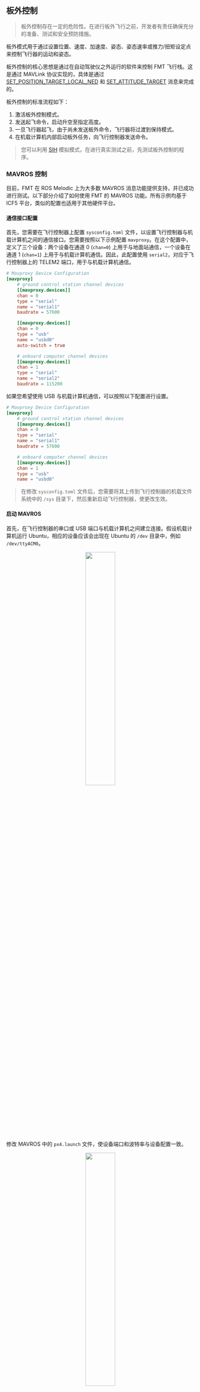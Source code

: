 ## 板外控制

> 板外控制存在一定的危险性。在进行板外飞行之前，开发者有责任确保充分的准备、测试和安全预防措施。

板外模式用于通过设置位置、速度、加速度、姿态、姿态速率或推力/扭矩设定点来控制飞行器的运动和姿态。

板外控制的核心思想是通过在自动驾驶仪之外运行的软件来控制 FMT 飞行栈。这是通过 MAVLink 协议实现的，具体是通过 [SET_POSITION_TARGET_LOCAL_NED](https://mavlink.io/en/messages/common.html#SET_POSITION_TARGET_LOCAL_NED) 和 [SET_ATTITUDE_TARGET](https://mavlink.io/en/messages/common.html#SET_ATTITUDE_TARGET) 消息来完成的。

板外控制的标准流程如下：

1. 激活板外控制模式。
2. 发送起飞命令，启动升空至指定高度。
3. 一旦飞行器起飞，由于尚未发送板外命令，飞行器将过渡到保持模式。
4. 在机载计算机内部启动板外任务，向飞行控制器发送命令。

> 您可以利用 [SIH](simulation/SIH.md) 模拟模式，在进行真实测试之前，先测试板外控制的程序。

### MAVROS 控制

目前，FMT 在 ROS Melodic 上为大多数 MAVROS 消息功能提供支持，并已成功进行测试。以下部分介绍了如何使用 FMT 的 MAVROS 功能。所有示例均基于 ICF5 平台，类似的配置也适用于其他硬件平台。

#### 通信接口配置

首先，您需要在飞行控制器上配置 `sysconfig.toml` 文件，以设置飞行控制器与机载计算机之间的通信接口。您需要按照以下示例配置 `mavproxy`。在这个配置中，定义了三个设备：两个设备在通道 0 (`chan=0`) 上用于与地面站通信，一个设备在通道 1 (`chan=1`) 上用于与机载计算机通信。因此，此配置使用 `serial2`，对应于飞行控制器上的 TELEM2 端口，用于与机载计算机通信。

```toml
# Mavproxy Device Configuration
[mavproxy]
    # ground control station channel devices
    [[mavproxy.devices]]
    chan = 0
    type = "serial"
    name = "serial1"
    baudrate = 57600

    [[mavproxy.devices]]
    chan = 0
    type = "usb"
    name = "usbd0"
    auto-switch = true

    # onboard computer channel devices
    [[mavproxy.devices]]
    chan = 1
    type = "serial"
    name = "serial2"
    baudrate = 115200
```

如果您希望使用 USB 与机载计算机通信，可以按照以下配置进行设置。

```toml
# Mavproxy Device Configuration
[mavproxy]
    # ground control station channel devices
    [[mavproxy.devices]]
    chan = 0
    type = "serial"
    name = "serial1"
    baudrate = 57600

	# onboard computer channel devices
    [[mavproxy.devices]]
    chan = 1
    type = "usb"
    name = "usbd0"
```

> 在修改 `sysconfig.toml` 文件后，您需要将其上传到飞行控制器的机载文件系统中的 `/sys` 目录下，然后重新启动飞行控制器，使更改生效。

#### 启动 MAVROS

首先，在飞行控制器的串口或 USB 端口与机载计算机之间建立连接。假设机载计算机运行 Ubuntu，相应的设备应该会出现在 Ubuntu 的 `/dev` 目录中，例如 `/dev/ttyACM0`。


 <p align="center">
 	<img src="./figures/ttyacm0.png" width="40%">
 </p>

修改 MAVROS 中的 `px4.launch` 文件，使设备端口和波特率与设备配置一致。

 <p align="center">
 	<img src="./figures/px4_launch.png" width="40%">
 </p>

然后，使用以下命令来运行 MAVROS：

```
roslaunch mavros px4.launch
```

成功启动 MAVROS 应该会看到 `Got HEARTBEAT` 消息。


 <p align="center">
 	<img src="./figures/mavros.png" width="40%">
 </p>

 #### 从机载计算机控制飞行器

目前，FMT 已经支持机载计算机的以下 MAVLink 消息。如果您需要支持其他消息，请通知我们进行评估，或者您可以修改 `mavobc.c` 中的代码，添加对应的 MAVLink 消息处理。

- 模式设置
- 解锁/上锁
- 起飞/降落/返航/保持/暂停/继续命令支持
- MAVLINK_MSG_ID_SET_ATTITUDE_TARGET（支持坐标系：FRAME_BODY_FRD）
- MAVLINK_MSG_ID_SET_POSITION_TARGET_LOCAL_NED（支持坐标系：MAV_FRAME_LOCAL_NED、MAV_FRAME_LOCAL_FRD、MAV_FRAME_BODY_FRD）
- MAVLINK_MSG_ID_SET_POSITION_TARGET_GLOBAL_INT（支持坐标系：MAV_FRAME_GLOBAL_INT）

以下是一些测试 ROS 命令。您也可以使用 C++ 或 Python 调用 ROS 接口，结果将是相同的。

```
# Set Flight Mode

# Position Mode
rosservice call /mavros/set_mode "base_mode: 0
custom_mode: 'POSCTL'"

# Mission Mode
rosservice call /mavros/set_mode "base_mode: 0
custom_mode: 'AUTO.MISSION'"

# Offboard Mode
rosservice call /mavros/set_mode "base_mode: 0
custom_mode: 'OFFBOARD'"
```

> 请注意，仅当遥控器处于关闭状态时，才可以通过机载计算机设置模式。这是因为遥控器的模式优先于地面站和机载计算机。

```
# Send Command

# Disarm/Arm
rosservice call /mavros/cmd/arming "value: true"
rosservice call /mavros/cmd/arming "value: false"

# Takeoff
rosservice call /mavros/set_mode "base_mode: 0
custom_mode: 'AUTO.TAKEOFF'"

# Land
rosservice call /mavros/set_mode "base_mode: 0
custom_mode: 'AUTO.LAND'"

# Return
rosservice call /mavros/set_mode "base_mode: 0
custom_mode: 'AUTO.RTL'"

# Hold
rosservice call /mavros/set_mode "base_mode: 0
custom_mode: 'AUTO.LOITER'"
```

只有当飞行器处于板外模式时，发送目标位置命令才有效。如果进入板外模式，但未向飞行控制器发送控制信号命令（即 `auto_cmd` 消息的发布频率为 0），飞行器将进入保持模式，悬停在原地。

```
rostopic pub /mavros/setpoint_raw/local mavros_msgs/PositionTarget "header:
  seq: 0
  stamp:
    secs: 0
    nsecs: 0
  frame_id: ''
coordinate_frame: 1
type_mask: 2560
position:
  x: 100.0
  y: 50.0
  z: 10.0
velocity:
  x: 0.0
  y: 0.0
  z: 0.0
acceleration_or_force:
  x: 0.0
  y: 0.0
  z: 0.0
yaw: 0
yaw_rate: 0.0" -r 10
```

> 请注意，ROS 使用的坐标系（ENU）与飞行控制器使用的坐标系（NED）不同。Mavros 将执行坐标转换来解决这种差异。

发送这条消息后，飞行控制器将接收到 `auto_cmd` 消息。然后您可以在飞行控制器控制台上输入 `mcn echo auto_cmd` 命令来打印输出。

```
msh />mcn list
Topic               #SUB   Freq(Hz)   Echo   Suspend
------------------ ------ ---------- ------ ---------
sensor_imu0_0         0       0.0     true    false
sensor_imu0           1       0.0     true    false
sensor_mag0_0         0       0.0     true    false
sensor_mag0           1       0.0     true    false
sensor_baro           1       0.0     true    false
sensor_gps            1       0.0     true    false
sensor_airspeed       1       0.0     true    false
mav_ext_state         0       0.0     false   false
ins_output            3      500.0    true    false
fms_output            4      250.0    true    false
control_output        2      500.0    true    false
pilot_cmd             3       0.0     true    false
rc_channels           0       0.0     true    false
rc_trim_channels      1       0.0     true    false
gcs_cmd               2       1.0     true    false
auto_cmd              1       7.6     true    false
mission_data          2       0.0     true    false
bat_status            0       2.0     true    false
msh />mcn echo auto_cmd
timestamp:1973057 frame:0
psi: 1.57
x: 50.00
y: 100.00
z: -10.00
u: 0.00
v: 0.00
w: -0.00
ax: 0.00
ay: 0.00
az: -0.00
------------------------------------------
timestamp:1973551 frame:0
psi: 1.57
x: 50.00
y: 100.00
z: -10.00
u: 0.00
v: 0.00
w: -0.00
ax: 0.00
ay: 0.00
az: -0.00
------------------------------------------
```

同样地，您可以使用以下命令来发送目标姿态命令。

```
rostopic pub /mavros/setpoint_raw/attitude mavros_msgs/AttitudeTarget "header:
  seq: 0
  stamp: {secs: 0, nsecs: 0}
  frame_id: ''
type_mask: 7
orientation:
  x: 0.047
  y: 0.113
  z: 0.373
  w: 0.920
body_rate:
  x: 0.0
  y: 0.0
  z: 0.0
thrust: 0.6
" -r 10
```

要在飞行控制器上打印接收到的消息，请在飞行控制器的控制台上输入 `mcn echo auto_cmd`。

```
msh />mcn echo auto_cmd
timestamp:2051378 frame:2
phi: 0.17
theta: -0.17
psi: 0.79
throttle: 1600
------------------------------------------
timestamp:2051877 frame:2
phi: 0.17
theta: -0.17
psi: 0.79
throttle: 1600
```


#### 配置发送给机载计算机的消息

默认情况下，FMT 只会向机载计算机发送Heartbeat 消息（1Hz）。在从飞行控制器接收到Heartbeat 消息后，机载计算机需要向飞行控制器发送 MAVLINK_MSG_ID_REQUEST_DATA_STREAM 消息来配置它希望接收的消息。

FMT 支持以下机载计算机消息。如果您需要支持其他消息，请通知我们进行评估，或者您可以修改 `mavobc.c` 中的代码，添加对应的 MAVLink 消息发送功能。

 <p align="center">
 	<img src="./figures/mavobc.png" width="40%">
 </p>

您可以使用以下 ROS 示例代码来配置飞行控制器发送的消息及其传输速率。

```c++
#include <ros/ros.h>
#include <mavros_msgs/StreamRate.h>

int main(int argc, char **argv) {
    ros::init(argc, argv, "set_stream_rate_example");
    ros::NodeHandle nh;

    // Create a client for the /mavros/set_stream_rate service.
    ros::ServiceClient stream_rate_client = nh.serviceClient<mavros_msgs::StreamRate>("/mavros/set_stream_rate");

    // The message ID and frequency that are needed to be sent.
    int message_id = 105; // MAVLINK_MSG_ID_HIGHRES_IMU
    int message_rate = 100; // 将频率更改为 100Hz

    // Create a service request object.
    mavros_msgs::StreamRate srv;
    srv.request.stream_id = message_id;
    srv.request.message_rate = message_rate;
    srv.request.on_off = true; // Enable message send

    // Call service
    if (stream_rate_client.call(srv)) {
        ROS_INFO("Stream rate set successfully!");
    } else {
        ROS_ERROR("Failed to set stream rate.");
    }

    return 0;
}
```

### 机载控制

板外控制命令也可以通过机载任务发送。以下是一个示例，演示如何发送八字控制命令，控制无人机跟随八字路径。

```c
/******************************************************************************
 * Copyright 2023 The Firmament Authors. All Rights Reserved.
 *
 * Licensed under the Apache License, Version 2.0 (the "License");
 * you may not use this file except in compliance with the License.
 * You may obtain a copy of the License at
 *
 * http://www.apache.org/licenses/LICENSE-2.0
 *
 * Unless required by applicable law or agreed to in writing, software
 * distributed under the License is distributed on an "AS IS" BASIS,
 * WITHOUT WARRANTIES OR CONDITIONS OF ANY KIND, either express or implied.
 * See the License for the specific language governing permissions and
 * limitations under the License.
 *****************************************************************************/
#include <firmament.h>

#include "FMS.h"
#include "module/sysio/auto_cmd.h"
#include "module/task_manager/task_manager.h"

MCN_DECLARE(auto_cmd);

#define FLIGHT_ALTITUDE -1.5f
#define RATE            50   // loop rate hz
#define RADIUS          5.0 // radius of figure 8 in meters
#define CYCLE_S         30   // time to complete one figure 8 cycle in seconds
#define STEPS           (CYCLE_S * RATE)

static fmt_err_t task_init(void)
{
    return FMT_EOK;
}

static void task_entry(void* parameter)
{
    /* This demo reders to: https://gitlab.com/voxl-public/voxl-sdk/services/voxl-vision-px4/-/blob/f8223eff0e2a935ce05aa395e2d44739b7b322b4/src/offboard_figure_eight.c */
    printf("Offboard figure eight demo!\n");

    const float dt = 1.0f / RATE;
    const float dadt = (2.0f * PI) / CYCLE_S; // first derivative of angle with respect to time
    const float r = RADIUS;
    uint32_t i = 0;

    while (1) {
        // calculate the parameter a which is an angle sweeping from -pi/2 to 3pi/2
        // through the curve
        float a = (-PI / 2.0f) + i * (2.0f * PI / STEPS);
        float c = cos(a);
        float c2a = cos(2.0 * a);
        float c4a = cos(4.0 * a);
        float c2am3 = c2a - 3.0;
        float c2am3_cubed = c2am3 * c2am3 * c2am3;
        float s = sin(a);
        float cc = c * c;
        float ss = s * s;
        float sspo = (s * s) + 1.0; // sin squared plus one
        float ssmo = (s * s) - 1.0; // sin squared minus one
        float sspos = sspo * sspo;

        Auto_Cmd_Bus auto_cmd;

        auto_cmd.timestamp = systime_now_ms(),
        auto_cmd.frame = FRAME_GLOBAL_NED,
        auto_cmd.x_cmd = -(r * c * s) / sspo,
        auto_cmd.y_cmd = (r * c) / sspo,
        auto_cmd.z_cmd = FLIGHT_ALTITUDE,
        auto_cmd.u_cmd = dadt * r * (ss * ss + ss + (ssmo * cc)) / sspos,
        auto_cmd.v_cmd = -dadt * r * s * (ss + 2.0 * cc + 1.0) / sspos,
        auto_cmd.ax_cmd = -dadt * dadt * 8.0 * r * s * c * ((3.0 * c2a) + 7.0) / c2am3_cubed,
        auto_cmd.ay_cmd = dadt * dadt * r * c * ((44.0 * c2a) + c4a - 21.0) / c2am3_cubed,
        auto_cmd.psi_cmd = atan2(auto_cmd.v_cmd, auto_cmd.u_cmd),
        auto_cmd.cmd_mask = X_CMD_VALID
            | Y_CMD_VALID
            | Z_CMD_VALID
            | U_CMD_VALID
            | V_CMD_VALID
            | AX_CMD_VALID
            | AY_CMD_VALID
            | PSI_CMD_VALID;

        mcn_publish(MCN_HUB(auto_cmd), &auto_cmd);

        i = (i + 1) % STEPS;

        sys_msleep(dt * 1000);
    }
}

TASK_EXPORT __fmt_task_desc = {
    .name = "offboard",
    .init = task_init,
    .entry = task_entry,
    .priority = 25,
    .auto_start = false,
    .stack_size = 1024,
    .param = NULL,
    .dependency = NULL
};
```

 <p align="center">
 	<img src="./figures/eight_figure.jpg" width="40%">
 </p>

### ROS Offboard Example

We also provide a ROS example for 8-figure path control. The following is the example code. For the full ROS package, you can access https://github.com/Firmament-Autopilot/Demo/tree/main/ROS/offboard.

```c++
#include <ros/ros.h>
#include <mavros_msgs/SetMode.h>
#include <mavros_msgs/PositionTarget.h>

#define FLIGHT_ALTITUDE 1.0f
#define RATE            20   // loop rate hz
#define RADIUS          5.0 // radius of figure 8 in meters
#define CYCLE_S         30   // time to complete one figure 8 cycle in seconds
#define STEPS           (CYCLE_S * RATE)

int main(int argc, char** argv)
{
    ros::init(argc, argv, "offboard_figure_eight_demo");
    ros::NodeHandle nh;
    
    ROS_INFO("Offboard figure eight demo!");

    const float PI = 3.14159265359;
    const float dt = 1.0f / RATE;
    const float dadt = (2.0f * PI) / CYCLE_S;
    const float r = RADIUS;
    uint32_t i = 0;

    ros::Rate rate(RATE);

    ros::ServiceClient set_mode_client = nh.serviceClient<mavros_msgs::SetMode>("mavros/set_mode");

    mavros_msgs::SetMode set_mode;

    set_mode.request.custom_mode = "OFFBOARD";
    // Set the mode to OFFBOARD using MAVROS service
    if (set_mode_client.call(set_mode) && set_mode.response.mode_sent) {
        ROS_INFO("Offboard mode enabled");
    }

    set_mode.request.custom_mode = "AUTO.TAKEOFF";
    // Set the mode to TAKEOFF using MAVROS service
    if (set_mode_client.call(set_mode) && set_mode.response.mode_sent) {
        ROS_INFO("Takeoff enabled");
    }

    // delay 10s to wait takeoff finish
    ros::Duration(10).sleep();

    mavros_msgs::PositionTarget setpoint_msg;
    ros::Publisher setpoint_pub = nh.advertise<mavros_msgs::PositionTarget>("/mavros/setpoint_raw/local", 10);

    while (ros::ok()) {
        // Your code here
        float a = (-PI / 2.0f) + i * (2.0f * PI / STEPS);
        float c = cos(a);
        float c2a = cos(2.0 * a);
        float c4a = cos(4.0 * a);
        float c2am3 = c2a - 3.0;
        float c2am3_cubed = c2am3 * c2am3 * c2am3;
        float s = sin(a);
        float cc = c * c;
        float ss = s * s;
        float sspo = (s * s) + 1.0;
        float ssmo = (s * s) - 1.0;
        float sspos = sspo * sspo;

        i = (i + 1) % STEPS;

        setpoint_msg.header.stamp = ros::Time::now();
        setpoint_msg.coordinate_frame = mavros_msgs::PositionTarget::FRAME_LOCAL_NED;
        setpoint_msg.type_mask = mavros_msgs::PositionTarget::IGNORE_YAW_RATE | mavros_msgs::PositionTarget::IGNORE_VZ | mavros_msgs::PositionTarget::IGNORE_AFZ;

        // Set position
        setpoint_msg.position.x = -(r * c * s) / sspo;
        setpoint_msg.position.y = (r * c) / sspo;
        setpoint_msg.position.z = FLIGHT_ALTITUDE;
        
        // Set velocity
        setpoint_msg.velocity.x = dadt * r * (ss * ss + ss + (ssmo * cc)) / sspos;
        setpoint_msg.velocity.y = -dadt * r * s * (ss + 2.0 * cc + 1.0) / sspos;
        
        // Set acceleration
        setpoint_msg.acceleration_or_force.x = -dadt * dadt * 8.0 * r * s * c * ((3.0 * c2a) + 7.0) / c2am3_cubed;
        setpoint_msg.acceleration_or_force.y = dadt * dadt * r * c * ((44.0 * c2a) + c4a - 21.0) / c2am3_cubed;
        
        // Set yaw (in radians)
        setpoint_msg.yaw = atan2(setpoint_msg.velocity.y, setpoint_msg.velocity.x);

        setpoint_pub.publish(setpoint_msg);

        ros::spinOnce();
        rate.sleep();
    }

    return 0;
}
```

